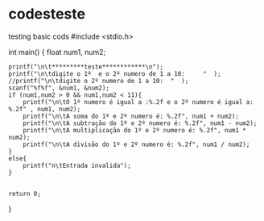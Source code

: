# codesteste
testing basic cods
#include <stdio.h>

int main()
{
    float num1, num2;
    
    printf("\n\t*********teste************\n");
    printf("\n\tdigite o 1º  e o 2º numero de 1 a 10:     "  );
    //printf("\n\tdigite o 2º numero de 1 a 10:  "  );
    scanf("%f%f", &num1, &num2);
    if (num1,num2 > 0 && num1,num2 < 11){
        printf("\n\tO 1º numero é igual a :%.2f e o 2º numero é igual a: %.2f" , num1, num2);
        printf("\n\tA soma do 1º e 2º numero é: %.2f", num1 + num2);
        printf("\n\tA subtração do 1º e 2º numero é: %.2f", num1 - num2);
        printf("\n\tA multiplicação do 1º e 2º numero é: %.2f", num1 * num2);
        printf("\n\tA divisão do 1º e 2º numero é: %.2f", num1 / num2);
    }
    else{
        printf("n\tEntrada invalida");
    }
    

    return 0;
}
